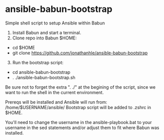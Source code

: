 # ansible-babun-bootstrap
Simple shell script to setup Ansible within Babun

1. Install Babun and start a terminal.
2. Clone repo into Babun $HOME:

- cd $HOME
- git clone https://github.com/jonathanhle/ansible-babun-bootstrap

3. Run the bootstrap script:


- cd ansible-babun-bootstrap
- . ./ansible-babun-bootstrap.sh

Be sure not to forget the extra ". ./" at the begining of the script, since we want to run the shell in the current environment.

Prereqs will be installed and Ansible will run from: /home/$USERNAME/ansible/
Bootstrap script will be added to .zshrc in $HOME.

You'll need to change the username in the ansible-playbook.bat to your username in the sed statements and/or adjust them to fit where Babun was installed.
